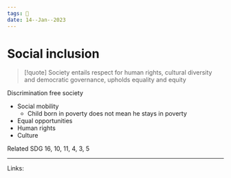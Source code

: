 ```yaml
---
tags: 🌱
date: 14--Jan--2023
---
```


# Social inclusion

> [!quote] Society entails respect for human rights, cultural diversity and democratic governance, upholds equality and equity

Discrimination free society
- Social mobility
    - Child born in poverty does not mean he stays in poverty
- Equal opportunities
- Human rights
- Culture

Related SDG 16, 10, 11, 4, 3, 5

---
Links: 